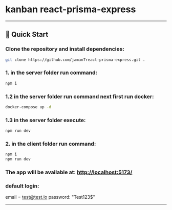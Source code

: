 # kanban react-prisma-express

---

## 🚀 Quick Start

### Clone the repository and install dependencies:

```bash
git clone https://github.com/jaman7react-prisma-express.git .
```
### 1. in the server folder run command:

```bash
npm i
```

### 1.2 in the server folder run command next first run docker:

```bash
docker-compose up -d
```

### 1.3 in the server folder execute:

```bash
npm run dev
```

### 2. in the client folder run command:

```bash
npm i
npm run dev
```

### The app will be available at: [http://localhost:5173/](http://localhost:5173/)

### default login:
email = test@test.io
password: "Test123$"

--- 

